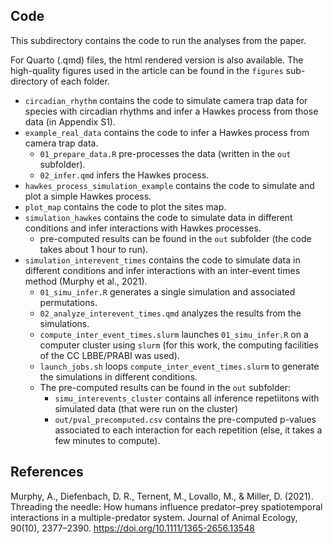 ## Code

This subdirectory contains the code to run the analyses from the paper.

For Quarto (.qmd) files, the html rendered version is also available.
The high-quality figures used in the article can be found in the `figures` sub-directory of each folder.

+ `circadian_rhythm` contains the code to simulate camera trap data for species with circadian rhythms and infer a Hawkes process from those data (in Appendix S1).
+ `example_real_data` contains the code to infer a Hawkes process from camera trap data.
  + `01_prepare_data.R` pre-processes the data (written in the `out` subfolder).
  + `02_infer.qmd` infers the Hawkes process.
+ `hawkes_process_simulation_example` contains the code to simulate and plot a simple Hawkes process.
+ `plot_map` contains the code to plot the sites map.
+ `simulation_hawkes` contains the code to simulate data in different conditions and infer interactions with Hawkes processes.
  + pre-computed results can be found in the `out` subfolder (the code takes about 1 hour to run).
+ `simulation_interevent_times` contains the code to simulate data in different conditions and infer interactions with an inter-event times method (Murphy et al., 2021).
  + `01_simu_infer.R` generates a single simulation and associated permutations.
  + `02_analyze_interevent_times.qmd` analyzes the results from the simulations.
  +  `compute_inter_event_times.slurm` launches `01_simu_infer.R` on a computer cluster using `slurm` (for this work, the computing facilities of the CC LBBE/PRABI was used).
  + `launch_jobs.sh` loops `compute_inter_event_times.slurm` to generate the simulations in different conditions.
  + The pre-computed results can be found in the `out` subfolder: 
    + `simu_interevents_cluster` contains all inference repetiitons with simulated data (that were run on the cluster) 
    + `out/pval_precomputed.csv` contains the pre-computed p-values associated to each interaction for each repetition (else, it takes a few minutes to compute).






## References

Murphy, A., Diefenbach, D. R., Ternent, M., Lovallo, M., & Miller, D. (2021). Threading the needle: How humans influence predator–prey spatiotemporal interactions in a multiple-predator system. Journal of Animal Ecology, 90(10), 2377–2390. https://doi.org/10.1111/1365-2656.13548
